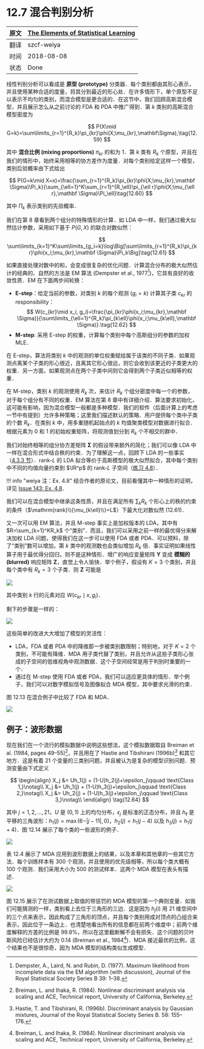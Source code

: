 # 12.7 混合判别分析

| 原文   | [The Elements of Statistical Learning](https://web.stanford.edu/~hastie/ElemStatLearn/printings/ESLII_print12.pdf#page=468) |
| ---- | ---------------------------------------- |
| 翻译   | szcf-weiya                               |
| 时间   | 2018-08-08                   |
|状态 |Done|


线性判别分析可以看成是 **原型 (prototype)** 分类器．每个类别都由其形心表示，并且使用某种合适的度量，将其分到最近的形心处．在许多情形下，单个原型不足以表示不均匀的类别，而混合模型是更合适的．在这节中，我们回顾高斯混合模型，并且展示怎么从之前讨论的 FDA 和 PDA 中推广得到．第 $k$ 类别的高斯混合模型密度为

$$
P(X\mid G=k)=\sum\limits_{r=1}^{R_k}\pi_{kr}\phi(X;\mu_{kr},\mathbf\Sigma),\tag{12.59}
$$

其中 **混合比例 (mixing proportions)** $\pi_{kr}$ 的和为 $1$．第 $k$ 类有 $R_k$ 个原型，并且在我们的情形中，始终采用相等的协方差作为度量．对每个类别给定这样一个模型，类别后验概率由下式给出

$$
P(G=k\mid X=x)=\frac{\sum_{r=1}^{R_k}\pi_{kr}\phi(X;\mu_{kr},\mathbf \Sigma)\Pi_k}{\sum_{\ell=1}^K\sum_{r=1}^{R_\ell}\pi_{\ell r}\phi(X;\mu_{\ell r},\mathbf \Sigma)\Pi_\ell}\tag{12.60}
$$

其中 $\Pi_k$ 表示类别的先验概率．

我们在第 8 章看到两个组分的特殊情形的计算．如 LDA 中一样，我们通过极大似然估计参数，采用如下基于 $P(G,X)$ 的联合对数似然：

$$
\sum\limits_{k=1}^K\sum\limits_{g_i=k}\log\Big[\sum\limits_{r=1}^{R_k}\pi_{kr}\phi(x_i;\mu_{kr},\mathbf \Sigma)\Pi_k\Big]\tag{12.61}
$$

如果直接处理对数中的和，会变成很复杂的优化问题．计算混合分布的极大似然估计的经典的、自然的方法是 EM 算法 (Dempster et al., 1977[^1])，它具有良好的收敛性质．EM 在下面两步间轮换：

- **E-step**：给定当前的参数，对类别 $k$ 的每个观测 ($g_i=k$) 计算其子类 $c_{kr}$ 的 responsibility：
$$
W(c_{kr}\mid x_i, g_i)=\frac{\pi_{kr}\phi(x_i;\mu_{kr},\mathbf \Sigma)}{\sum\limits_{\ell=1}^{R_k}\pi_{k\ell}\phi(x_i;\mu_{k\ell},\mathbf \Sigma)}.\tag{12.62}
$$
- **M-step**: 采用 E-step 的权重，计算每个类别中每个高斯组分的参数的加权 MLE．

[^1]: Dempster, A., Laird, N. and Rubin, D. (1977). Maximum likelihood from incomplete data via the EM algorithm (with discussion), Journal of the Royal Statistical Society Series B 39: 1–38.

在 E-step，算法将类别 $k$ 中的观测的单位权重赋给属于该类的不同子类．如果观测点离某个子类的形心很近，且离其它形心很远，则它会收到该更近的子类更大的权重．另一方面，如果观测点在两个子类中间则它会得到两个子类近似相等的权重．

在 M-step，类别 $k$ 的观测使用 $R_k$ 次，来估计 $R_k$ 个组分密度中每一个的参数，对于每个组分有不同的权重．EM 算法在第 8 章中有详细介绍．算法要求初始化，这可能有影响，因为混合模型一般都是多种模型．我们的软件（后面计算上的考虑一节中有提到）允许多种策略；这里我们描述默认的策略．用户提供每个类中子类的个数 $R_k$．在类别 $k$ 中，用多重随机起始点的 $k$ 均值聚类模型对数据进行拟合．根据元素为 $0$ 和 $1$ 的初始权重矩阵，将观测值划分到 $R_k$ 个不相交的群中．

我们对始终相等的组分协方差矩阵 $\mathbf\Sigma$ 的假设带来额外的简化；我们可以像 LDA 中一样在混合形式中结合秩的约束．为了理解这一点，回顾下 LDA 的一些事实（[4.3.3 节](../04-Linear-Methods-for-Classification/4.3-Linear-Discriminant-Analysis/index.html)）．rank-$L$ 的 LDA 拟合等价于高斯模型的极大似然拟合，其中每个类别中不同的均值向量约束到 $\IR^p$ 的 rank-$L$ 子空间（[练习 4.8](https://github.com/szcf-weiya/ESL-CN/issues/143)）．

!!! info "weiya 注：Ex. 4.8"
    结合作者的原论文，目前看懂其中一种情形的证明，详见 [Issue 143: Ex. 4.8](https://github.com/szcf-weiya/ESL-CN/issues/143)．

我们可以在混合模型中继承这条性质，并且在满足所有 $\sum_kR_k$ 个形心上的秩的约束的条件（$\mathrm{rank}\\{\mu_{k\ell}\\}=L$）下最大化对数似然 $(12.61)$．

又一次可以用 EM 算法，并且 M-step 事实上是加权版本的 LDA，其中有 $R=\sum_{k=1}^KR_k$ 个“类别”．而且，我们可以采用之前一样的最优得分来解决加权 LDA 问题，使得我们在这一步可以使用 FDA 或者 PDA．可以预料，除了“类别”数可以增加，第 $k$ 类中的观测数也会类似增加 $R_k$ 倍．事实证明如果线性算子用于最优得分回归，则不是这种情形．增广的响应变量矩阵 $\mathbf Y$ 变成 **模糊的 (blurred)** 响应矩阵 $\mathbf Z$，直觉上令人愉快．举个例子，假设有 $K=3$ 个类别，并且每个类中有 $R_k=3$ 个子类．则 $\mathbf Z$ 可能是

![](../img/12/eq12.63.PNG)

其中类别 $k$ 行的元素对应 $W(c_{kr}\mid x,g_i)$．

剩下的步骤是一样的：

![](../img/12/eq12.63-down.PNG)

这些简单的改进大大增加了模型的灵活性：

- LDA，FDA 或者 PDA 中的降维那一步被类别数限制；特别地，对于 $K=2$ 个类别，不可能有降维．MDA 用子类代替了类别，并且允许从这些子类形心张成的子空间的低维视角中观测数据．这个子空间经常是用于判别时重要的一个．
- 通过在 M-step 使用 FDA 或者 PDA，我们可以适应更具体的情形．举个例子，我们可以对数字模拟信号及图像拟合 MDA 模型，其中要求光滑的约束．

图 12.13 在混合例子中比较了 FDA 和 MDA．

![](../img/12/fig12.13.png)

## 例子：波形数据

现在我们在一个流行的模拟数据中说明这些想法，这个模拟数据取自 Breiman et al. (1984, pages 49–55)[^2]，并且用在了 Hastie and Tibshirani (1996b)[^3] 和其它地方．这是有着 21 个变量的三类别问题，并且被认为是复杂的模型识别问题．预测变量由下式定义

$$
\begin{align}
X_j &= Uh_1(j) + (1-U)h_2(j)+\epsilon_j\qquad \text{Class 1,}\notag\\
X_j &= Uh_1(j) + (1-U)h_3(j)+\epsilon_j\qquad \text{Class 2,}\notag\\
X_j &= Uh_2(j) + (1-U)h_3(j)+\epsilon_j\qquad \text{Class 3,}\notag\\
\end{align}
\tag{12.64}
$$

其中 $j=1,2,\ldots,21$，$U$ 是 $(0,1)$ 上的均匀分布，$\epsilon_j$ 是标准的正态分布，并且 $h_\ell$ 是平移的三角波形：$h_1(j)=\max (6-\vert j-11\vert,0)$，$h_2(j)=h_1(j-4)$ 以及 $h_3(j)=h_1(j+4)$．图 12.14 展示了每个类的一些波形的例子．

[^2]: Breiman, L. and Ihaka, R. (1984). Nonlinear discriminant analysis via scaling and ACE, Technical report, University of California, Berkeley.
[^3]: Hastie, T. and Tibshirani, R. (1996b). Discriminant analysis by Gaussian mixtures, Journal of the Royal Statistical Society Series B. 58: 155–176.

![](../img/12/fig12.14.png)

表 12.4 展示了 MDA 应用到波形数据上的结果，以及本章和其他章的一些其它方法．每个训练样本有 300 个观测，并且使用的优先级相等，所以每个类大概有 100 个观测．我们采用大小为 500 的测试样本．这两个 MDA 模型在表头有描述．

![](../img/12/fig12.15.png)

图 12.15 展示了在测试数据上取值的带惩罚的 MDA 模型的第一个典则变量．如我们可能猜测的一样，类别看上去位于三角形的三边．这是因为 $h_j(i)$ 用 21 维空间中的三个点来表示，因此构成了三角形的顶点，并且每个类别用成对顶点的凸组合来表示，因此位于一条边上．也清楚地看出所有的信息都在前两个维度中；前两个维度解释的方差的比例是 $99.8\%$，所以在这里截断解不会有损失．这个问题的贝叶斯风险已经估计大约为 0.14 (Breiman et al., 1984[^2])．MDA 接近最优的比例，这个结果也不是很惊奇，因为 MDA 模型的结构类似生成模型．

